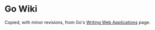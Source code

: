 # Go Wiki

Copied, with minor revisions, from Go's [Writing Web Applications](https://golang.org/doc/articles/wiki/) page.
